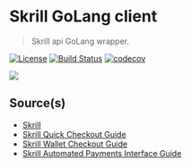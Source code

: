 Skrill GoLang client
====================
> Skrill api GoLang wrapper.

[![License][license-image]][license-link] [![Build Status][travis-image]][travis-link] [![codecov][codecov-image]][codecov-link]

![](https://www.skrill.com/fileadmin/templates/images/skrill-logo-gradient.svg)

## Source(s)

* [Skrill](https://www.skrill.com)
* [Skrill Quick Checkout Guide](https://www.skrill.com/fileadmin/content/pdf/Skrill_Quick_Checkout_Guide.pdf)
* [Skrill Wallet Checkout Guide](https://www.skrill.com/fileadmin/content/pdf/Skrill_Wallet_Checkout_Guide.pdf)
* [Skrill Automated Payments Interface Guide](https://www.skrill.com/fileadmin/content/pdf/Skrill_Automated_Payments_Interface_Guide.pdf)

[license-link]: https://github.com/zhooravell/skrill-go-client/blob/master/LICENSE
[license-image]: https://img.shields.io/dub/l/vibe-d.svg

[travis-link]: https://travis-ci.com/zhooravell/skrill-go-client
[travis-image]: https://travis-ci.com/zhooravell/skrill-go-client.svg?branch=master

[codecov-link]: https://codecov.io/gh/zhooravell/skrill-go-client
[codecov-image]: https://codecov.io/gh/zhooravell/skrill-go-client/branch/master/graph/badge.svg
